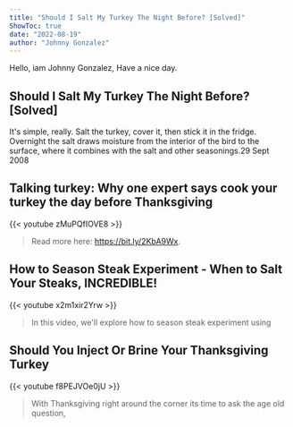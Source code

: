 ```yaml
---
title: "Should I Salt My Turkey The Night Before? [Solved]"
ShowToc: true 
date: "2022-08-19"
author: "Johnny Gonzalez" 
---
```


Hello, iam Johnny Gonzalez, Have a nice day.
## Should I Salt My Turkey The Night Before? [Solved]
It's simple, really. Salt the turkey, cover it, then stick it in the fridge. Overnight the salt draws moisture from the interior of the bird to the surface, where it combines with the salt and other seasonings.29 Sept 2008

## Talking turkey: Why one expert says cook your turkey the day before Thanksgiving
{{< youtube zMuPQfIOVE8 >}}
>Read more here: https://bit.ly/2KbA9Wx.

## How to Season Steak Experiment - When to Salt Your Steaks, INCREDIBLE!
{{< youtube x2m1xir2Yrw >}}
>In this video, we'll explore how to season steak experiment using 

## Should You Inject Or Brine Your Thanksgiving Turkey
{{< youtube f8PEJVOe0jU >}}
>With Thanksgiving right around the corner its time to ask the age old question, 


